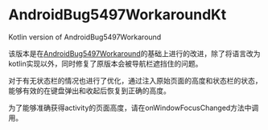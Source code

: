 # AndroidBug5497WorkaroundKt
Kotlin version of AndroidBug5497Workaround

该版本是在[AndroidBug5497Workaround](https://github.com/madebycm/AndroidBug5497Workaround)的基础上进行的改进，除了将语言改为kotlin实现以外，同时修复了原版本会被导航栏遮挡住的问题。

对于有无状态栏的情况也进行了优化，通过注入原始页面的高度和状态栏的状态，能够有效的在键盘弹出和收起后恢复到正确的高度。

为了能够准确获得activity的页面高度，请在onWindowFocusChanged方法中调用。
